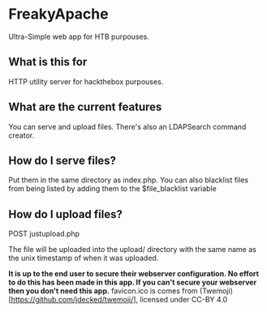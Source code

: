 # FreakyApache
Ultra-Simple web app for HTB purpouses.

## What is this for
HTTP utility server for hackthebox purpouses.

## What are the current features
You can serve and upload files. There's also an LDAPSearch command creator.

## How do I serve files?
Put them in the same directory as index.php. You can also blacklist files from being listed by adding them to the $file_blacklist variable

## How do I upload files?
POST justupload.php

The file will be uploaded into the upload/ directory with the same name as the unix timestamp of when it was uploaded.

**It is up to the end user to secure their webserver configuration. No effort to do this has been made in this app. If you can't secure your webserver then you don't need this app.**
favicon.ico is comes from (Twemoji)[https://github.com/jdecked/twemoji/], licensed under CC-BY 4.0
